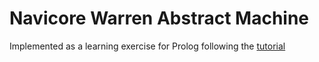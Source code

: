 Navicore Warren Abstract Machine
===============

Implemented as a learning exercise for Prolog following the [tutorial](https://www.researchgate.net/publication/220986765_Warren's_Abstract_Machine_A_Tutorial_Reconstruction)
